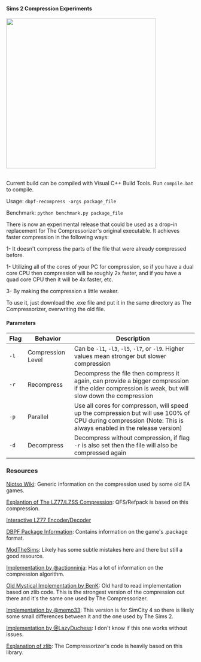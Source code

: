 #### Sims 2 Compression Experiments

<img src="https://github.com/lingeringwillx/CrappySims2Compression/assets/111698406/5e1e045d-ab02-48c0-9a69-f8fb5ab57cbc" width="400">

<br/>Current build can be compiled with Visual C++ Build Tools. Run `compile.bat` to compile.

Usage: `dbpf-recompress -args package_file`

Benchmark: `python benchmark.py package_file`

There is now an experimental release that could be used as a drop-in replacement for The Compressorizer's original executable. It achieves faster compression in the following ways:

1- It doesn't compress the parts of the file that were already compressed before.

1- Utilizing all of the cores of your PC for compression, so if you have a dual core CPU then compression will be roughly 2x faster, and if you have a quad core CPU then it will be 4x faster, etc.

3- By making the compression a little weaker.

To use it, just download the .exe file and put it in the same directory as The Compressorizer, overwriting the old file.

#### Parameters

| Flag | Behavior | Description
| - | - | - |
| `-l` | Compression Level | Can be `-l1`, `-l3`, `-l5`, `-l7`, or `-l9`. Higher values mean stronger but slower compression |
| `-r` | Recompress | Decompress the file then compress it again, can provide a bigger compression if the older compression is weak, but will slow down the compression |
| `-p` | Parallel | Use all cores for compresson, will speed up the compression but will use 100% of CPU during compression (Note: This is always enabled in the release version) |
| `-d` | Decompress | Decompress without compression, if flag `-r` is also set then the file will also be compressed again |

### Resources
[Niotso Wiki](http://wiki.niotso.org/RefPack): Generic information on the compression used by some old EA games.

[Explantion of The LZ77/LZSS Compression](https://go-compression.github.io/algorithms/lzss/): QFS/Refpack is based on this compression.

[Interactive LZ77 Encoder/Decoder](https://go-compression.github.io/interactive/lz/lz/)

[DBPF Package Information](https://modthesims.info/wiki.php?title=DBPF): Contains information on the game's .package format.

[ModTheSims](https://modthesims.info/wiki.php?title=DBPF/Compression): Likely has some subtle mistakes here and there but still a good resource.

[Implementation by @actionninja](https://github.com/actioninja/refpack-rs): Has a lot of information on the compression algorithm.

[Old Mystical Implementation by BenK](http://www.moreawesomethanyou.com/smf/index.php/topic,8279.0.html): Old hard to read implementation based on zlib code. This is the strongest version of the compression out there and it's the same one used by The Compressorizer.

[Implementation by @memo33](https://github.com/memo33/jDBPFX/blob/master/src/jdbpfx/util/DBPFPackager.java): This version is for SimCity 4 so there is likely some small differences between it and the one used by The Sims 2.

[Implementation by @LazyDuchess](https://github.com/LazyDuchess/OpenTS2/blob/master/Assets/Scripts/OpenTS2/Files/Formats/DBPF/DBPFCompression.cs): I don't know if this one works without issues.

[Explanation of zlib](https://www.euccas.me/zlib/): The Compressorizer's code is heavily based on this library.
